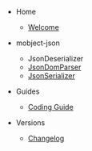 - Home

  - [Welcome](/)

- mobject-json

  - JsonDeserializer
  - [JsonDomParser](JsonDomParser.md)
  - [JsonSerializer](JsonSerializer.md)

- Guides

  - [Coding Guide](https://mobject-dev-team.github.io/mobject-coding-convention/#/)

- Versions

  - [Changelog](changelog.md)
